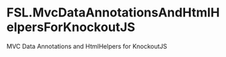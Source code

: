 # FSL.MvcDataAnnotationsAndHtmlHelpersForKnockoutJS
MVC Data Annotations and HtmlHelpers for KnockoutJS
